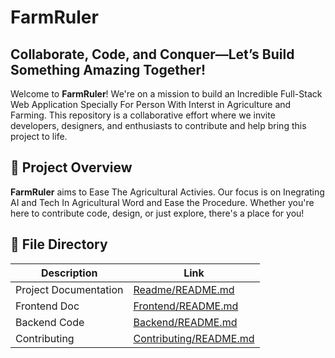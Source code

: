 # FarmRuler

## Collaborate, Code, and Conquer—Let’s Build Something Amazing Together!

Welcome to **FarmRuler**! We're on a mission to build an Incredible Full-Stack Web Application Specially For Person With Interst in Agriculture and Farming. 
This repository is a collaborative effort where we invite developers, designers, and enthusiasts to contribute and help bring this project to life.

## 🚀 Project Overview

**FarmRuler** aims to Ease The Agricultural Activies. 
Our focus is on Inegrating AI and Tech In Agricultural Word and Ease the Procedure. 
Whether you're here to contribute code, design, or just explore, there's a place for you!


## 📂 File Directory

| Description | Link |
|-------------|------|
| Project Documentation | [Readme/README.md](Readme/README.md) |
| Frontend Doc | [Frontend/README.md](Frontend/README.md) |
| Backend Code | [Backend/README.md](Backend/README.md) |
| Contributing | [Contributing/README.md](Contributing/README.md) |

